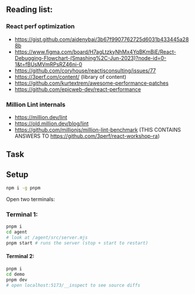 ## Reading list:

### React perf optimization

- https://gist.github.com/aidenybai/3b67f9907762725d6031b433445a288b
- https://www.figma.com/board/H7agLtzkyNhMx4YqBKmBiE/React-Debugging-Flowchart-(Smashing%2C-Jun-2023)?node-id=0-1&t=fBUsMVmRPsRZ46ni-0
- https://github.com/coryhouse/reactjsconsulting/issues/77
- https://3perf.com/content/ (library of content)
- https://github.com/kurtextrem/awesome-performance-patches
- https://github.com/epicweb-dev/react-performance


### Million Lint internals

- https://million.dev/lint
- https://old.million.dev/blog/lint
- https://github.com/millionjs/million-lint-benchmark (THIS CONTAINS ANSWERS TO https://github.com/3perf/react-workshop-ra)

## Task

## Setup

```bash
npm i -g pnpm
```

Open two terminals:

### Terminal 1:

```bash
pnpm i
cd agent
# look at /agent/src/server.mjs
pnpm start # runs the server (stop + start to restart)
```

#### Terminal 2:

```bash
pnpm i
cd demo
pnpm dev
# open localhost:5173/__inspect to see source diffs
```
